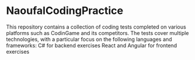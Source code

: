 # NaoufalCodingPractice
This repository contains a collection of coding tests completed on various platforms such as CodinGame and its competitors. The tests cover multiple technologies, with a particular focus on the following languages and frameworks:  C# for backend exercises  React and Angular for frontend exercises
